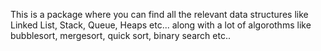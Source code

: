 This is a package where you can find all the relevant data structures
like Linked List, Stack, Queue, Heaps etc... along with a lot of algorothms like bubblesort, mergesort, quick sort, binary search etc..